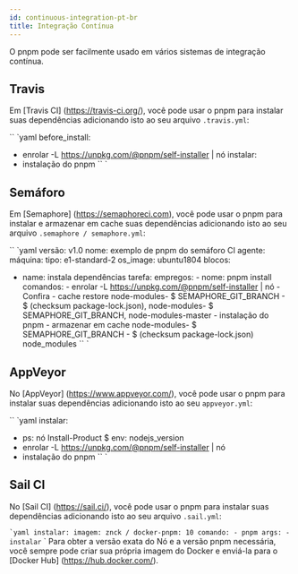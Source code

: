 ```yaml
---
id: continuous-integration-pt-br
title: Integração Contínua
---
```


O pnpm pode ser facilmente usado em vários sistemas de integração contínua.

## Travis

Em [Travis CI] (https://travis-ci.org/), você pode usar o pnpm para instalar suas dependências adicionando isto ao seu arquivo `.travis.yml`:

`` `yaml
before_install:
  - enrolar -L https://unpkg.com/@pnpm/self-installer | nó
instalar:
  - instalação do pnpm
`` `

## Semáforo

Em [Semaphore] (https://semaphoreci.com), você pode usar o pnpm para instalar e armazenar em cache suas dependências adicionando isto ao seu arquivo `.semaphore / semaphore.yml`:

`` `yaml
versão: v1.0
nome: exemplo de pnpm do semáforo CI
agente:
  máquina:
    tipo: e1-standard-2
    os_image: ubuntu1804
blocos:
  - name: instala dependências
    tarefa:
      empregos:
        - nome: pnpm install
          comandos:
            - enrolar -L https://unpkg.com/@pnpm/self-installer | nó
            - Confira
            - cache restore node-modules- $ SEMAPHORE_GIT_BRANCH - $ (checksum package-lock.json), node-modules- $ SEMAPHORE_GIT_BRANCH, node-modules-master
            - instalação do pnpm
            - armazenar em cache node-modules- $ SEMAPHORE_GIT_BRANCH - $ (checksum package-lock.json) node_modules
`` `

## AppVeyor

No [AppVeyor] (https://www.appveyor.com/), você pode usar o pnpm para instalar suas dependências adicionando isto ao seu `appveyor.yml`:

`` `yaml
instalar:
  - ps: nó Install-Product $ env: nodejs_version
  - enrolar -L https://unpkg.com/@pnpm/self-installer | nó
  - instalação do pnpm
`` `

## Sail CI

No [Sail CI] (https://sail.ci/), você pode usar o pnpm para instalar suas dependências adicionando isto ao seu arquivo `.sail.yml`:

`` `yaml
instalar:
  imagem: znck / docker-pnpm: 10
  comando:
    - pnpm
  args:
    - instalar
`` `
Para obter a versão exata do Nó e a versão pnpm necessária, você sempre pode criar sua própria imagem do Docker e enviá-la para o [Docker Hub] (https://hub.docker.com/).

